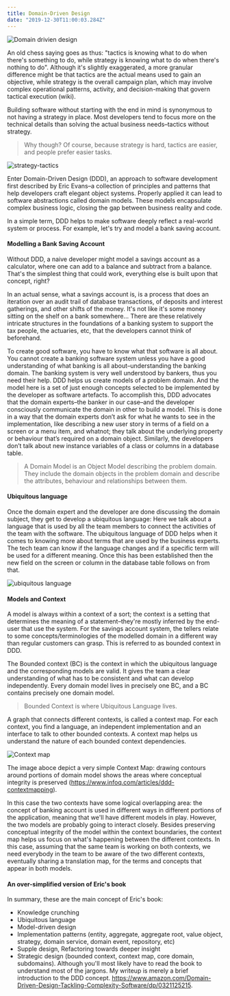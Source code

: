 ```yaml
---
title: Domain-Driven Design
date: "2019-12-30T11:00:03.284Z"
---
```


![Domain drivien design](https://www.dropbox.com/s/3tmdekqjt18ie7y/ddd.png?raw=1)

An old chess saying goes as thus: "tactics is knowing what to do when there's something to do, while strategy is knowing what to do when there's nothing to do". Although it's slightly exaggerated, a more granular difference might be that tactics are the actual means used to gain an objective, while strategy is the overall campaign plan, which may involve complex operational patterns, activity, and decision-making that govern tactical execution (wiki).

Building software without starting with the end in mind is synonymous to not having a strategy in place. Most developers tend to focus more on the technical details than solving the actual business needs–tactics without strategy.

>Why though? Of course, because strategy is hard, tactics are easier, and people prefer easier tasks.

![strategy-tactics](https://www.dropbox.com/s/if0buzo32q102px/visionstrategytactics.png?raw=1)

Enter Domain-Driven Design (DDD), an approach to software development first described by Eric Evans–a collection of principles and patterns that help developers craft elegant object systems. Properly applied it can lead to software abstractions called domain models. These models encapsulate complex business logic, closing the gap between business reality and code.

In a simple term, DDD helps to make software deeply reflect a real-world system or process. For example, let's try and model a bank saving account.

#### Modelling a Bank Saving Account

Without DDD, a naive developer might model a savings account as a calculator, where one can add to a balance and subtract from a balance. That's the simplest thing that could work, everything else is built upon that concept, right?

In an actual sense, what a savings account is, is a process that does an iteration over an audit trail of database transactions, of deposits and interest gatherings, and other shifts of the money. It's not like it's some money sitting on the shelf on a bank somewhere... There are these relatively intricate structures in the foundations of a banking system to support the tax people, the actuaries, etc, that the developers cannot think of beforehand.

To create good software, you have to know what that software is all about. You cannot create a banking software system unless you have a good understanding of what banking is all about–understanding the banking domain. The banking system is very well understood by bankers, thus you need their help. DDD helps us create models of a problem domain. And the model here is a set of just enough concepts selected to be implemented by the developer as software artefacts. To accomplish this, DDD advocates that the domain experts–the banker in our case–and the developer consciously communicate the domain in other to build a model. This is done in a way that the domain experts don’t ask for what he wants to see in the implementation, like describing a new user story in terms of a field on a screen or a menu item, and whatnot; they talk about the underlying property or behaviour that’s required on a domain object. Similarly, the developers don’t talk about new instance variables of a class or columns in a database table. 

>A Domain Model is an Object Model describing the problem domain. They include the domain objects in the problem domain and describe the attributes, behaviour and relationships between them.

#### Ubiquitous language

Once the domain expert and the developer are done discussing the domain subject, they get to develop a ubiquitous language: Here we talk about a language that is used by all the team members to connect the activities of the team with the software. The ubiquitous language of DDD helps when it comes to knowing more about terms that are used by the business experts. The tech team can know if the language changes and if a specific term will be used for a different meaning. Once this has been established then the new field on the screen or column in the database table follows on from that. 

![ubiquitous language](https://www.dropbox.com/s/47rogiw99o7du5l/ubiquitous-lang.png?raw=1)

#### Models and Context

A model is always within a context of a sort; the context is a setting that determines the meaning of a statement–they're mostly inferred by the end-user that use the system. For the savings account system, the tellers relate to some concepts/terminologies of the modelled domain in a different way than regular customers can grasp. This is referred to as bounded context in DDD. 

The Bounded context (BC) is the context in which the ubiquitous language and the corresponding models are valid. It gives the team a clear understanding of what has to be consistent and what can develop independently. Every domain model lives in precisely one BC, and a BC contains precisely one domain model. 

>Bounded Context is where Ubiquitous Language lives.

A graph that connects different contexts, is called a context map. For each context, you find a language, an independent implementation and an interface to talk to other bounded contexts. A context map helps us understand the nature of each bounded context dependencies.

![Context map](https://www.dropbox.com/s/2pqcl6x5ht34b90/contextmapping.jpg?raw=1)

The image aboce depict a very simple Context Map: drawing contours around portions of domain model shows the areas where conceptual integrity is preserved (https://www.infoq.com/articles/ddd-contextmapping).

In this case the two contexts have some logical overlapping area: the concept of banking account is used in different ways in different portions of the application, meaning that we'll have different models in play. However, the two models are probably going to interact closely. Besides preserving conceptual integrity of the model within the context boundaries, the context map helps us focus on what's happening between the different contexts. In this case, assuming that the same team is working on both contexts, we need everybody in the team to be aware of the two different contexts, eventually sharing a translation map, for the terms and concepts that appear in both models.

#### An over-simplified version of Eric's book

In summary, these are the main concept of Eric's book:
* Knowledge crunching 
* Ubiquitous language 
* Model-driven design 
* Implementation patterns (entity, aggregate, aggregate root, value object, strategy, domain service, domain event, repository, etc)
* Supple design, Refactoring towards deeper insight 
* Strategic design (bounded context, context map, core domain, subdomains).
Although you'll most likely have to read the book to understand most of the jargons. My writeup is merely a brief introduction to the DDD concept. 
https://www.amazon.com/Domain-Driven-Design-Tackling-Complexity-Software/dp/0321125215.

